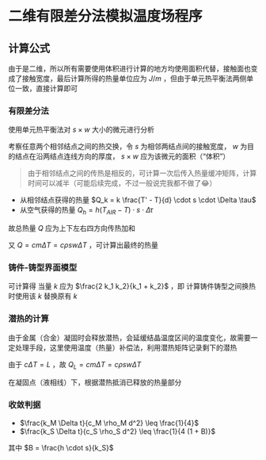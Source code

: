 # 二维有限差分法模拟温度场程序

## 计算公式

由于是二维，所以所有需要使用体积进行计算的地方均使用面积代替，接触面也变成了接触宽度，最后计算所得的热量单位应为 $J/m$ ，但由于单元热平衡法两侧单位一致，直接计算即可

### 有限差分法

使用单元热平衡法对 $s \times w$ 大小的微元进行分析

考察任意两个相邻结点之间的热交换，令 $s$ 为相邻两结点间的接触宽度， $w$ 为目的结点在沿两结点连线方向的厚度， $s \times w$ 应为该微元的面积（“体积”）

> 由于相邻结点之间的传热是相反的，可计算一次后传入热量缓冲矩阵，计算时间可以减半（可能后续完成，不过一般说完我都不做了:joy:）

-  从相邻结点获得的热量 $Q_k = k \frac{T' - T}{d} \cdot s \cdot \Delta \tau$
-  从空气获得的热量 $Q_h = h (T_{AIR} - T) \cdot s \cdot \Delta \tau$

故总热量 $Q$ 应为上下左右四方向传热加和

又 $Q = c m \Delta T = c \rho s w \Delta T$ ，可计算出最终的热量

### 铸件-铸型界面模型

可计算得 当量 $k$ 应为 $\frac{2 k_1 k_2}{k_1 + k_2}$ ，即 计算铸件铸型之间换热时使用该 $k$ 替换原有 $k$

### 潜热的计算

由于金属（合金）凝固时会释放潜热，会延缓结晶温度区间的温度变化，故需要一定处理手段，这里使用温度（热量）补偿法，利用潜热矩阵记录剩下的潜热

由于 $c \Delta T = L$ ，故 $Q_L = c m \Delta T = c \rho s w \Delta T$

在凝固点（液相线）下，根据潜热抵消已释放的热量部分

### 收敛判据

-  $\frac{k_M \Delta t}{c_M \rho_M d^2} \leq \frac{1}{4}$
-  $\frac{k_S \Delta t}{c_S \rho_S d^2} \leq \frac{1}{4 (1 + B)}$

其中 $B = \frac{h \cdot s}{k_S}$
